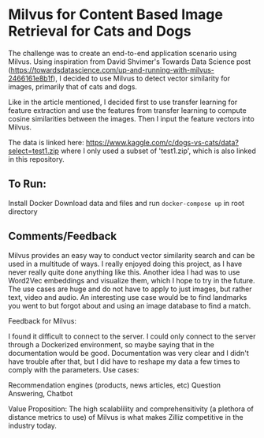 # Milvus for Content Based Image Retrieval for Cats and Dogs

The challenge was to create an end-to-end application scenario using Milvus. 
Using inspiration from David Shvimer's Towards Data Science post (https://towardsdatascience.com/up-and-running-with-milvus-2466161e8b1f), I decided to use Milvus to detect vector similarity for images, primarily that of cats and dogs.

Like in the article mentioned, I decided first to use transfer learning for feature extraction and use the features from transfer learning to compute cosine similarities between the images. Then I input the feature vectors into Milvus.

The data is linked here: https://www.kaggle.com/c/dogs-vs-cats/data?select=test1.zip where I only used a subset of 'test1.zip', which is also linked in this repository.

## To Run:
Install Docker
Download data and files and run `docker-compose up` in root directory

## Comments/Feedback
Milvus provides an easy way to conduct vector similarity search and can be used in a multitude of ways. I really enjoyed doing this project, as I have never really quite done anything like this. Another idea I had was to use Word2Vec embeddings and visualize them, which I hope to try in the future. The use cases are huge and do not have to apply to just images, but rather text, video and audio. An interesting use case would be to find landmarks you went to but forgot about and using an image database to find a match.

Feedback for Milvus:

I found it difficult to connect to the server. I could only connect to the server through a Dockerized environment, so maybe saying that in the documentation would be good.
Documentation was very clear and I didn't have trouble after that, but I did have to reshape my data a few times to comply with the parameters.
Use cases:

Recommendation engines (products, news articles, etc)
Question Answering, Chatbot

Value Proposition: The high scalablility and comprehensitivity (a plethora of distance metrics to use) of Milvus is what makes Zilliz competitive in the industry today. 

